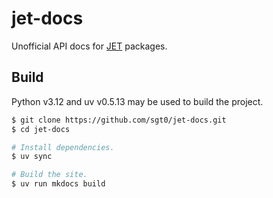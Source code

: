 # jet-docs

Unofficial API docs for [JET][] packages.

## Build

Python v3.12 and uv v0.5.13 may be used to build the project.

```bash
$ git clone https://github.com/sgt0/jet-docs.git
$ cd jet-docs

# Install dependencies.
$ uv sync

# Build the site.
$ uv run mkdocs build
```

[JET]: https://github.com/Jaded-Encoding-Thaumaturgy
